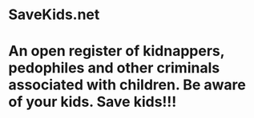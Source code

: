 # SaveKids.net
# An open register of kidnappers, pedophiles and other criminals associated with children. Be aware of your kids. Save kids!!!
